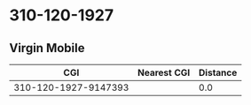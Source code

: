 # 310-120-1927
## Virgin Mobile


| CGI | Nearest CGI | Distance |
|-----|-------------|----------|
| 310-120-1927-9147393 |  | 0.0 |
